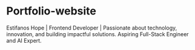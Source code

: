 # Portfolio-website
Estifanos Hope | Frontend Developer | Passionate about technology, innovation, and building impactful solutions. Aspiring Full-Stack Engineer and AI Expert.
